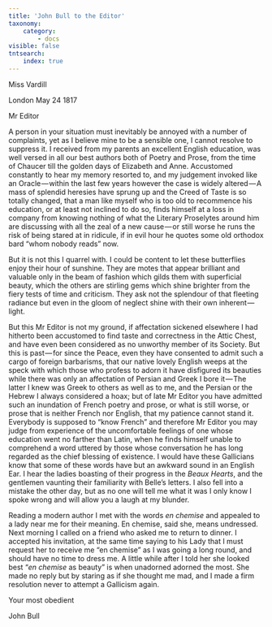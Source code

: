 ```yaml
---
title: 'John Bull to the Editor'
taxonomy:
    category:
        - docs
visible: false
tntsearch:
    index: true
---
```


<div class="author">Miss Vardill</div>

London May 24 1817

Mr Editor

A person in your situation must inevitably be annoyed with a number of complaints, yet as I believe mine to be a sensible one, I cannot resolve to suppress it. I received from my parents an excellent English education, was well versed in all our best authors both of Poetry and Prose, from the time of Chaucer till the golden days of Elizabeth and Anne. Accustomed constantly to hear my memory resorted to, and my judgement invoked like an Oracle — within the last few years however the case is widely altered — A mass of splendid heresies have sprung up and the Creed of Taste is so totally changed, that a man like myself who is too old to recommence his education, or at least not inclined to do so, finds himself at a loss in company from knowing nothing of what the Literary Proselytes around him are discussing with all the zeal of a new cause — or still worse he runs the risk of being stared at in ridicule, if in evil hour he quotes some old orthodox bard “whom nobody reads” now.  

But it is not this I quarrel with. I could be content to let these butterflies enjoy their hour of sunshine. They are motes that appear brilliant and valuable only in the beam of fashion which gilds them with superficial beauty, which the others are stirling gems which shine brighter from the fiery tests of time and criticism. They ask not the splendour of that fleeting radiance but even in the gloom of neglect shine with their own inherent — light.

But this Mr Editor is not my ground, if affectation sickened elsewhere I had hitherto been accustomed to find taste and correctness in the Attic Chest, and have even been considered as no unworthy member of its Society. But this is past — for since the Peace, even they have consented to admit such a cargo of foreign barbarisms, that our native lovely English weeps at the speck with which those who profess to adorn it have disfigured its beauties while there was only an affectation of Persian and Greek I bore it — The latter I knew was Greek to others as well as to me, and the Persian or the Hebrew I always considered a hoax; but of late Mr Editor you have admitted such an inundation of French poetry and prose, or what is still worse, or prose that is neither French nor English, that my patience cannot stand it. Everybody is supposed to “know French” and therefore Mr Editor you may judge from experience of the uncomfortable feelings of one whose education went no farther than Latin, when he finds himself unable to comprehend a word uttered by those whose conversation he has long regarded as the chief blessing of existence. I would have these Gallicians know that some of these words have but an awkward sound in an English Ear. I hear the ladies boasting of their progress in the *Beaux Hearts*, and the gentlemen vaunting their familiarity with Belle’s letters. I also fell into a mistake the other day, but as no one will tell me what it was I only know I spoke wrong and will allow you a laugh at my blunder.  

Reading a modern author I met with the words *en chemise* and appealed to a lady near me for their meaning. En chemise, said she, means undressed. Next morning I called on a friend who asked me to return to dinner. I accepted his invitation, at the same time saying to his Lady that I must request her to receive me “en chemise” as I was going a long round, and should have no time to dress me. A little while after I told her she looked best “*en chemise* as beauty” is when unadorned adorned the most. She made no reply but by staring as if she thought me mad, and I made a firm resolution never to attempt a Gallicism again.

Your most obedient 

John Bull